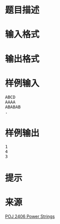 

# 题目描述



# 输入格式



# 输出格式



# 样例输入


<pre>ABCD
AAAA
ABABAB
.</pre>

# 样例输出


<pre>1
4
3</pre>

# 提示



# 来源


<p>
<a href="http://poj.org/problem?id=2406" target="_blank">POJ 2406 Power Strings</a> 
</p>
